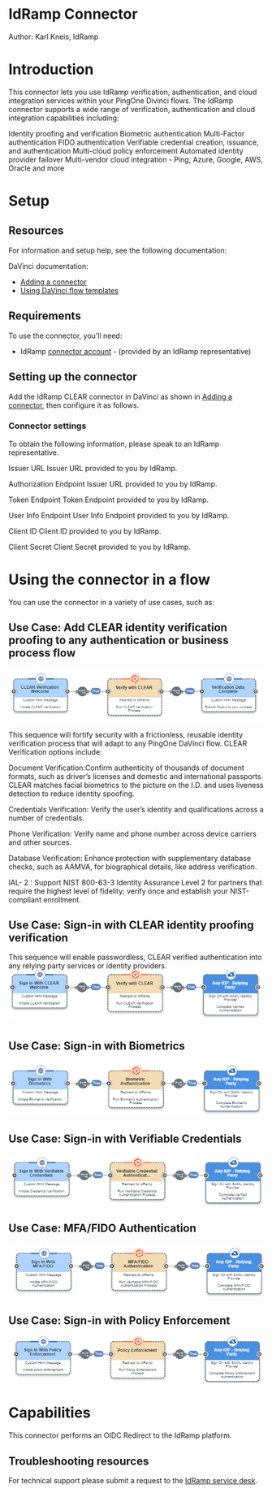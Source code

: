 # IdRamp Connector

Author: Karl Kneis, IdRamp

# Introduction
This connector lets you use IdRamp verification, authentication, and cloud integration services within your PingOne Divinci flows. The IdRamp connector supports a wide range of verification, authentication and cloud integration capabilities including:

Identity proofing and verification
Biometric authentication
Multi-Factor authentication
FIDO authentication
Verifiable credential creation, issuance, and authentication
Multi-cloud policy enforcement
Automated identity provider failover
Multi-vendor cloud integration - Ping, Azure, Google, AWS, Oracle and more


# Setup
## Resources

For information and setup help, see the following documentation:

DaVinci documentation:
* [Adding a connector](https://docs.pingidentity.com/r/dSpJZfsIxOrAFri54JxraA/Mqnwq7T_IhV4rR3cZ02THw)
* [Using DaVinci flow templates](https://docs.pingidentity.com/r/en-us/davinci/davinci_importing_a_flow_from_the_flow_library)

## Requirements

To use the connector, you'll need:

* IdRamp [connector account](https://idramp.com/idramp-registration-signup/) - (provided by an IdRamp representative)


## Setting up the connector

Add the IdRamp CLEAR connector in DaVinci as shown in [Adding a connector](https://docs.pingidentity.com/r/dSpJZfsIxOrAFri54JxraA/Mqnwq7T_IhV4rR3cZ02THw), then configure it as follows.

### Connector settings

To obtain the following information, please speak to an IdRamp representative.

Issuer URL
Issuer URL provided to you by IdRamp.


Authorization Endpoint
Issuer URL provided to you by IdRamp.

Token Endpoint
Token Endpoint provided to you by IdRamp.

User Info Endpoint
User Info Endpoint provided to you by IdRamp.

Client ID
Client ID provided to you by IdRamp.

Client Secret
Client Secret provided to you by IdRamp.


# Using the connector in a flow

You can use the connector in a variety of use cases, such as:


## Use Case: Add CLEAR identity verification proofing to any authentication or business process flow
![idramp1](idramp1.png)


This sequence will fortify security with a frictionless, reusable identity verification process that will adapt to any PingOne DaVinci flow. CLEAR Verification options include:


Document Verification:Confirm authenticity of thousands of document formats, such as driver’s licenses and domestic and international passports. CLEAR matches facial biometrics to the picture on the I.D. and uses liveness detection to reduce identity spoofing.


Credentials Verification: Verify the user’s identity and qualifications across a number of credentials.

Phone Verification: Verify name and phone number across device carriers and other sources.


Database Verification: Enhance protection with supplementary database checks, such as AAMVA, for biographical details, like address verification.


IAL- 2 : Support NIST 800-63-3 Identity Assurance Level 2 for partners that require the highest level of fidelity; verify once and establish your NIST-compliant enrollment.



## Use Case: Sign-in with CLEAR identity proofing verification 
This sequence will enable passwordless, CLEAR verified authentication into any relying party services or identity providers.
![idramp2](idramp2.png)

## Use Case: Sign-in with Biometrics
![idramp3](idramp3.png)

## Use Case: Sign-in with Verifiable Credentials
![idramp4](idramp4.png)

## Use Case: MFA/FIDO Authentication
![idramp5](idramp5.png)

## Use Case: Sign-in with Policy Enforcement
![idramp6](idramp6.png)


# Capabilities

This connector performs an OIDC Redirect to the IdRamp platform.


## Troubleshooting resources

For technical support please submit a request to the [IdRamp service desk](https://idramp.freshservice.com/).

